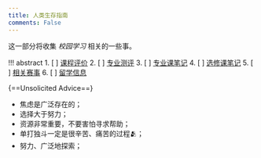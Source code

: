 ```yaml
---
title: 人类生存指南
comments: False
---
```


这一部分将收集 *校园学习* 相关的一些事。

!!! abstract
    1. [ ] [课程评价](course.md)
    2. [ ] [专业测评](major.md)
    3. [ ] [专业课笔记](core/jl.md)
    4. [ ] [选修课笔记](elective.md)
    5. [ ] [相关赛事](competition.md)
    6. [ ] [留学信息](abroad.md)


{==Unsolicited Advice==}  

- 焦虑是广泛存在的；
- 选择大于努力；
- 资源非常重要，不要害怕寻求帮助；
- 单打独斗一定是很辛苦、痛苦的过程🫂；
- 努力、广泛地探索；
